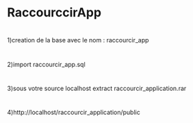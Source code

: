# RaccourccirApp
#
1)creation de la base avec le nom : raccourcir_app
#
2)import raccourcir_app.sql
#
3)sous votre source localhost extract raccourcir_application.rar
#
4)http://localhost/raccourcir_application/public
